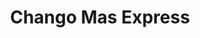 ---
title: "Chango Mas Express"
url: /ciudad-autonoma-de-buenos-aires/chango-mas-express-avenida-eva-peron/
shop: supermercado
---